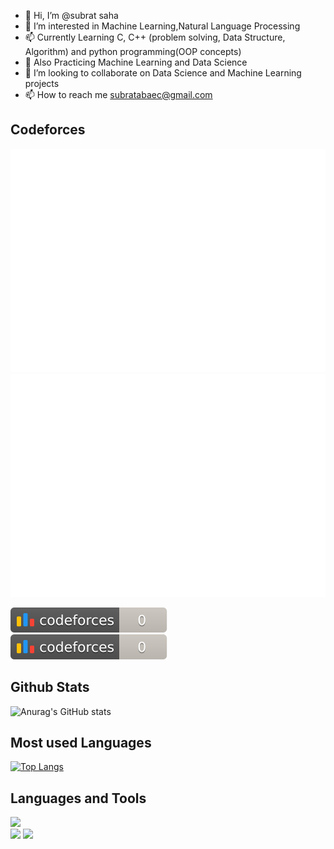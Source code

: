 - 👋 Hi, I’m @subrat saha
- 👀 I’m interested in Machine Learning,Natural Language Processing
- 📫 Currently Learning C, C++ (problem solving, Data Structure, Algorithm) and python programming(OOP concepts)
- 🌱 Also Practicing Machine Learning and Data Science
- 💞️ I’m looking to collaborate on Data Science and Machine Learning projects
- 📫 How to reach me subratabaec@gmail.com

<!---
subrataBAEC/subrataBAEC is a ✨ special ✨ repository because its `README.md` (this file) appears on your GitHub profile.
You can click the Preview link to take a look at your changes.
--->
## Codeforces
![](https://raw.githubusercontent.com/subrataBAEC/cf-stats/main/output/light_card.svg#gh-dark-mode-only)
![](https://raw.githubusercontent.com/subrataBAEC/cf-stats/main/output/light_card.svg)

![](https://raw.githubusercontent.com/subrataBAEC/cf-stats/main/output/max_rating.svg)
![](https://raw.githubusercontent.com/subrataBAEC/cf-stats/main/output/rating.svg)

## Github Stats
![Anurag's GitHub stats](https://github-readme-stats.vercel.app/api?username=subrataBAEC&show_icons=true)

## Most used Languages
[![Top Langs](https://github-readme-stats.vercel.app/api/top-langs/?username=subrataBAEC)](https://github.com/anuraghazra/github-readme-stats)

## Languages and Tools
<code><img width="10%" src="https://www.vectorlogo.zone/logos/python/python-ar21.svg"></code>
<br />
<code><img width="10%" src="https://www.vectorlogo.zone/logos/git-scm/git-scm-ar21.svg"></code>
<code><img width="10%" src="https://www.vectorlogo.zone/logos/github/github-ar21.svg"></code>
